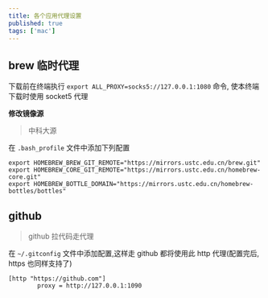 ```yaml
---
title: 各个应用代理设置
published: true
tags: ['mac']
---
```


## brew 临时代理
下载前在终端执行 `export ALL_PROXY=socks5://127.0.0.1:1080` 命令, 使本终端下载时使用 socket5 代理

**修改镜像源**
> 中科大源

在 `.bash_profile` 文件中添加下列配置
```
export HOMEBREW_BREW_GIT_REMOTE="https://mirrors.ustc.edu.cn/brew.git"
export HOMEBREW_CORE_GIT_REMOTE="https://mirrors.ustc.edu.cn/homebrew-core.git"
export HOMEBREW_BOTTLE_DOMAIN="https://mirrors.ustc.edu.cn/homebrew-bottles/bottles"
```

## github
> github 拉代码走代理

在 `~/.gitconfig` 文件中添加配置,这样走 github 都将使用此 http 代理(配置完后, https 也同样支持了)
```
[http "https://github.com"]
        proxy = http://127.0.0.1:1090
```


